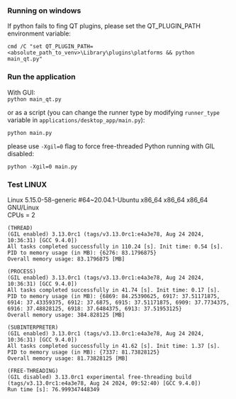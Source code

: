 ### Running on windows

If python fails to fing QT plugins, please set the QT_PLUGIN_PATH environment variable:  
```
cmd /C "set QT_PLUGIN_PATH=<absolute_path_to_venv>\Library\plugins\platforms && python main_qt.py"
```

### Run the application

With GUI:  
`python main_qt.py`  

or as a script (you can change the runner type by modifying `runner_type` variable in `applications/desktop_app/main.py`):  

`python main.py`  

please use `-Xgil=0` flag to force free-threaded Python running with GIL disabled:  

`python -Xgil=0 main.py`

### Test LINUX

Linux 5.15.0-58-generic #64~20.04.1-Ubuntu x86_64 x86_64 x86_64 GNU/Linux  
CPUs = 2

```
(THREAD)
(GIL enabled) 3.13.0rc1 (tags/v3.13.0rc1:e4a3e78, Aug 24 2024, 10:36:31) [GCC 9.4.0])
All tasks completed successfully in 110.24 [s]. Init time: 0.54 [s].
PID to memory usage (in MB): {6276: 83.1796875}
Overall memory usage: 83.1796875 [MB]

(PROCESS)
(GIL enabled) 3.13.0rc1 (tags/v3.13.0rc1:e4a3e78, Aug 24 2024, 10:36:31) [GCC 9.4.0])
All tasks completed successfully in 41.74 [s]. Init time: 0.17 [s].
PID to memory usage (in MB): {6869: 84.25390625, 6917: 37.51171875, 6914: 37.43359375, 6912: 37.6875, 6915: 37.51171875, 6909: 37.7734375, 6916: 37.48828125, 6918: 37.6484375, 6913: 37.51953125}
Overall memory usage: 384.828125 [MB]

(SUBINTERPRETER)
(GIL enabled) 3.13.0rc1 (tags/v3.13.0rc1:e4a3e78, Aug 24 2024, 10:36:31) [GCC 9.4.0])
All tasks completed successfully in 41.62 [s]. Init time: 1.37 [s].
PID to memory usage (in MB): {7337: 81.73828125}
Overall memory usage: 81.73828125 [MB]

(FREE-THREADING)
(GIL disabled) 3.13.0rc1 experimental free-threading build (tags/v3.13.0rc1:e4a3e78, Aug 24 2024, 09:52:40) [GCC 9.4.0])
Run time [s]: 76.999347448349
